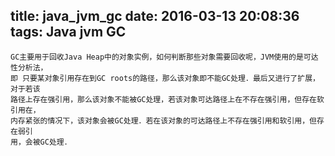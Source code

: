 title: java_jvm_gc
date: 2016-03-13 20:08:36
tags: Java jvm GC
---
```
GC主要用于回收Java Heap中的对象实例，如何判断那些对象需要回收呢，JVM使用的是可达性分析法，
即 只要某对象引用存在到GC roots的路径，那么该对象即不能GC处理．最后又进行了扩展，对于若该
路径上存在强引用，那么该对象不能被GC处理，若该对象可达路径上在不存在强引用，但存在软引用在，
内存紧张的情况下，该对象会被GC处理．若在该对象的可达路径上不存在强引用和软引用，但存在弱引
用，会被GC处理．
```
